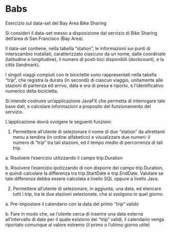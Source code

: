 # Babs
Esercizio sul data-set del Bay Area Bike Sharing

Si consideri il data-set messo a disposizione dal servizio di Bike Sharing dell’area di San Francisco (Bay Area).	 

Il data-set contiene, nella tabella “station”, le informazioni sui punti di interscambio installati, caratterizzato ciascuno da un nome, dalle coordinate (latitudine e longitudine), il numero di posti-bici disponibili (dockcount), e la città (landmark).

I singoli viaggi compiuti con le biciclette sono rappresentati nella tabella “trip”, che registra la durata (in secondi) di ciascun viaggio, unitamente alle stazioni di partenza ed arrivo, data e ora di presa e riporto, e l’identificativo numerico della bicicletta.

Si intende costruire un’applicazione JavaFX che permetta di interrogare tale base dati, e calcolare informazioni a proposito del funzionamento del servizio.

L’applicazione dovrà svolgere le seguenti funzioni:

1.	Permettere all’utente di selezionare il nome di due “station” da altrettanti menu a tendina (in ordine alfabetico) e visualizzare due numeri: il numero di “trip” tra tali stazioni, ed il tempo medio di percorrenza di tali trip.

  a.	Risolvere l’esercizio utilizzando il campo trip.Duration

  b.	Risolvere l’esercizio ipotizzando di non disporre del campo trip.Duration, e quindi calcolare la differenza tra trip.StartDate e trip.EndDate. Valutare se tale differenza debba essere calcolata a livello SQL oppure a livello Java.

2.	Permettere all’utente di selezionare, in aggiunta, una data, ed elencare tutti i trip, tra le due stazioni selezionate, che si svolgono in quel giorno.

  a.	Pre-impostare il calendario con la data del primo “trip” valido

  b.	Fare in modo che, se l’utente cerca di inserire una data esterna all’intervallo di date per il quale esistono dei “trip” validi, il calendario venga riportato comunque al valore estremo (il primo o l’ultimo giorno utile)

